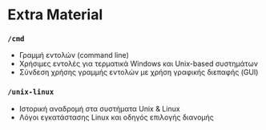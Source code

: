 # Extra Material

### `/cmd` 
- Γραμμή εντολών (command line)
- Χρήσιμες εντολές για τερματικά Windows και Unix-based συστημάτων
- Σύνδεση χρήσης γραμμής εντολών με χρήση γραφικής διεπαφής (GUI)

### `/unix-linux`
- Ιστορική αναδρομή στα συστήματα Unix & Linux
- Λόγοι εγκατάστασης Linux και οδηγός επιλογής διανομής
